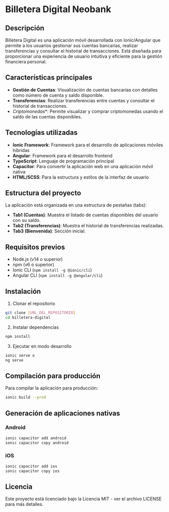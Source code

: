 # Billetera Digital Neobank

## Descripción
Billetera Digital es una aplicación móvil desarrollada con Ionic/Angular que permite a los usuarios gestionar sus cuentas bancarias, realizar transferencias y consultar el historial de transacciones. Está diseñada para proporcionar una experiencia de usuario intuitiva y eficiente para la gestión financiera personal.

## Características principales

- **Gestión de Cuentas**: Visualización de cuentas bancarias con detalles como número de cuenta y saldo disponible.
- **Transferencias**: Realizar transferencias entre cuentas y consultar el historial de transacciones.
- *Criptomonedas**: Permite visualizar y comprar criptomonedas usando el saldo de las cuentas disponibles.

## Tecnologías utilizadas

- **Ionic Framework**: Framework para el desarrollo de aplicaciones móviles híbridas
- **Angular**: Framework para el desarrollo frontend
- **TypeScript**: Lenguaje de programación principal
- **Capacitor**: Para convertir la aplicación web en una aplicación móvil nativa
- **HTML/SCSS**: Para la estructura y estilos de la interfaz de usuario

## Estructura del proyecto

La aplicación está organizada en una estructura de pestañas (tabs):

- **Tab1 (Cuentas)**: Muestra el listado de cuentas disponibles del usuario con su saldo.
- **Tab2 (Transferencias)**: Muestra el historial de transferencias realizadas.
- **Tab3 (Bienvenida)**: Sección inicial.

## Requisitos previos

- Node.js (v14 o superior)
- npm (v6 o superior)
- Ionic CLI (`npm install -g @ionic/cli`)
- Angular CLI (`npm install -g @angular/cli`)

## Instalación

1. Clonar el repositorio
```bash
git clone [URL_DEL_REPOSITORIO]
cd billetera-digital
```

2. Instalar dependencias
```bash
npm install
```

3. Ejecutar en modo desarrollo
```bash
ionic serve o 
ng serve
```

## Compilación para producción

Para compilar la aplicación para producción:

```bash
ionic build --prod
```

## Generación de aplicaciones nativas

### Android
```bash
ionic capacitor add android
ionic capacitor copy android
```

### iOS
```bash
ionic capacitor add ios
ionic capacitor copy ios
```

## Licencia

Este proyecto está licenciado bajo la Licencia MIT - ver el archivo LICENSE para más detalles.
